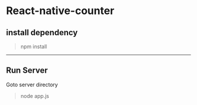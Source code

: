 # React-native-counter

## install dependency

> npm install
***
## Run Server
Goto server directory

> node app.js
